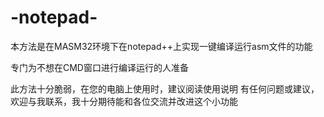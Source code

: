 # -notepad-
本方法是在MASM32环境下在notepad++上实现一键编译运行asm文件的功能

专门为不想在CMD窗口进行编译运行的人准备

此方法十分脆弱，在您的电脑上使用时，建议阅读使用说明
有任何问题或建议，欢迎与我联系，我十分期待能和各位交流并改进这个小功能
